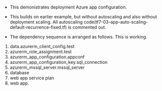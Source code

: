 - This demonistrates deployment Azure app configuration. 

- This builds on earlier example, but without autoscaling and also without deployment scaling. All autoscaling code(tf7-03-app-auto-scaling-default-recurrence-fixed.tf) is commented out.

- The dependency sequence is arranged as follows. This is working.

1. data.azurerm_client_config.test
2. azurerm_role_assignment.test
3. azurerm_app_configuration.appconf
4. azurerm_app_configuration_key.sql_connection
5. azurerm_mssql_server.mssql_server
6. database
7. web app service plan
8. web app.



